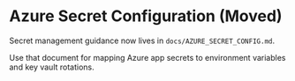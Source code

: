 # Azure Secret Configuration (Moved)

Secret management guidance now lives in `docs/AZURE_SECRET_CONFIG.md`.

Use that document for mapping Azure app secrets to environment variables and key vault rotations.
